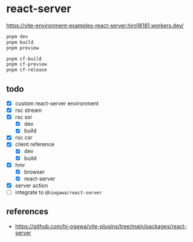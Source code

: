 # react-server

https://vite-environment-examples-react-server.hiro18181.workers.dev/

```sh
pnpm dev
pnpm build
pnpm preview

pnpm cf-build
pnpm cf-preview
pnpm cf-release
```

## todo

- [x] custom react-server environment
- [x] rsc stream
- [x] rsc ssr
  - [x] dev
  - [x] build
- [x] rsc csr
- [x] client reference
  - [x] dev
  - [x] build
- [x] hmr
  - [x] browser
  - [x] react-server
- [x] server action
- [ ] integrate to `@hiogawa/react-server`

## references

- https://github.com/hi-ogawa/vite-plugins/tree/main/packages/react-server
